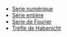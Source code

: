 
- [Serie numérique](./chapter-s/serie-numerique/)
- [Série entière](./chapter-s/serie-entiere/chapter-s.pdf)
- [Serie de Fourier](./chapter-s/serie-fourier/chapter-s.pdf)
- [Trèfle de Habenicht](./chapter-s/plus-loin/trefle-habenicht/trefle-habenicht.html)